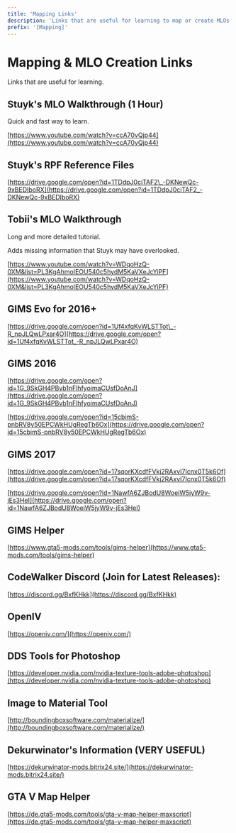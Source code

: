 ```yaml
---
title: 'Mapping Links'
description: 'Links that are useful for learning to map or create MLOs'
prefix: '[Mapping]'
---
```


# Mapping & MLO Creation Links

Links that are useful for learning.

## Stuyk's MLO Walkthrough (1 Hour)

Quick and fast way to learn.

[https://www.youtube.com/watch?v=ccA70vQjp44](https://www.youtube.com/watch?v=ccA70vQjp44)

## Stuyk's RPF Reference Files

[https://drive.google.com/open?id=1TDdpJ0ciTAF2\_-DKNewQc-9xBEDIboRX](https://drive.google.com/open?id=1TDdpJ0ciTAF2_-DKNewQc-9xBEDIboRX)

## Tobii's MLO Walkthrough

Long and more detailed tutorial. 

Adds missing information that Stuyk may have overlooked.

[https://www.youtube.com/watch?v=WDqoHzQ-0XM&list=PL3KgAhmoIEOU540c5hydM5KaVXeJcYiPF](https://www.youtube.com/watch?v=WDqoHzQ-0XM&list=PL3KgAhmoIEOU540c5hydM5KaVXeJcYiPF)

## GIMS Evo for 2016+

[https://drive.google.com/open?id=1Uf4xfqKvWLSTTot\_-R_npJLQwLPxar4O](https://drive.google.com/open?id=1Uf4xfqKvWLSTTot_-R_npJLQwLPxar4O)

## GIMS 2016

[https://drive.google.com/open?id=1G_9SkGH4PBvb1nFlhfyoimaCUsfDoAnJ](https://drive.google.com/open?id=1G_9SkGH4PBvb1nFlhfyoimaCUsfDoAnJ)

[https://drive.google.com/open?id=15cbimS-pnbRV8y50EPCWkHUgRegTb6Ox](https://drive.google.com/open?id=15cbimS-pnbRV8y50EPCWkHUgRegTb6Ox)

## GIMS 2017

[https://drive.google.com/open?id=17sqorKXcdfFVkj2RAxvI7Icnx0T5k6Of](https://drive.google.com/open?id=17sqorKXcdfFVkj2RAxvI7Icnx0T5k6Of)

[https://drive.google.com/open?id=1NawfA6ZJBodU8WoeiW5jyW9v-jEs3HeI](https://drive.google.com/open?id=1NawfA6ZJBodU8WoeiW5jyW9v-jEs3HeI)

## GIMS Helper

[https://www.gta5-mods.com/tools/gims-helper](https://www.gta5-mods.com/tools/gims-helper)

## CodeWalker Discord (Join for Latest Releases):

[https://discord.gg/BxfKHkk](https://discord.gg/BxfKHkk)

## OpenIV

[https://openiv.com/](https://openiv.com/)

## DDS Tools for Photoshop

[https://developer.nvidia.com/nvidia-texture-tools-adobe-photoshop](https://developer.nvidia.com/nvidia-texture-tools-adobe-photoshop)

## Image to Material Tool

[http://boundingboxsoftware.com/materialize/](http://boundingboxsoftware.com/materialize/)

## Dekurwinator's Information (VERY USEFUL)

[https://dekurwinator-mods.bitrix24.site/](https://dekurwinator-mods.bitrix24.site/)

## GTA V Map Helper

[https://de.gta5-mods.com/tools/gta-v-map-helper-maxscript](https://de.gta5-mods.com/tools/gta-v-map-helper-maxscript)

